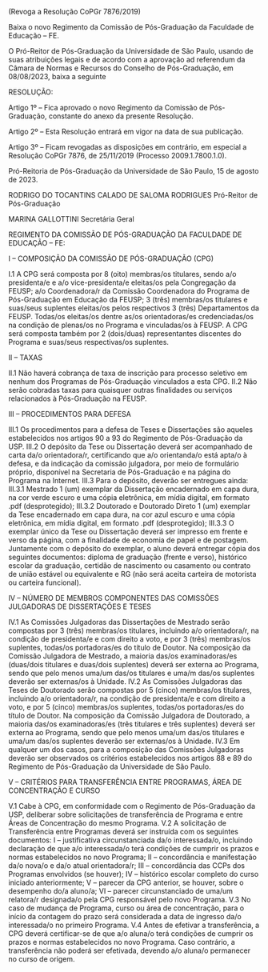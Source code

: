 (Revoga a Resolução CoPGr 7876/2019)

Baixa o novo Regimento da Comissão de Pós-Graduação da Faculdade de Educação – FE.

O Pró-Reitor de Pós-Graduação da Universidade de São Paulo, usando de suas atribuições legais e de acordo com a aprovação ad referendum da Câmara de Normas e Recursos do Conselho de Pós-Graduação, em 08/08/2023, baixa a seguinte

RESOLUÇÃO:

Artigo 1º – Fica aprovado o novo Regimento da Comissão de Pós-Graduação, constante do anexo da presente Resolução.

Artigo 2º – Esta Resolução entrará em vigor na data de sua publicação.

Artigo 3º – Ficam revogadas as disposições em contrário, em especial a Resolução CoPGr 7876, de 25/11/2019 (Processo 2009.1.7800.1.0).

Pró-Reitoria de Pós-Graduação da Universidade de São Paulo, 15 de agosto de 2023.

RODRIGO DO TOCANTINS CALADO DE SALOMA RODRIGUES
Pró-Reitor de Pós-Graduação

MARINA GALLOTTINI
Secretária Geral

REGIMENTO DA COMISSÃO DE PÓS-GRADUAÇÃO DA
FACULDADE DE EDUCAÇÃO – FE:

I – COMPOSIÇÃO DA COMISSÃO DE PÓS-GRADUAÇÃO (CPG)

I.1 A CPG será composta por 8 (oito) membras/os titulares, sendo a/o presidenta/e e a/o vice-presidenta/e eleitas/os pela Congregação da FEUSP; a/o Coordenadora/r da Comissão Coordenadora do Programa de Pós-Graduação em Educação da FEUSP; 3 (três) membras/os titulares e suas/seus suplentes eleitas/os pelos respectivos 3 (três) Departamentos da FEUSP. Todas/os eleitas/os dentre as/os orientadoras/es credenciadas/os na condição de plenas/os no Programa e vinculadas/os à FEUSP. A CPG será composta também por 2 (dois/duas) representantes discentes do Programa e suas/seus respectivas/os suplentes.

II – TAXAS

II.1 Não haverá cobrança de taxa de inscrição para processo seletivo em nenhum dos Programas de Pós-Graduação vinculados a esta CPG.
II.2 Não serão cobradas taxas para quaisquer outras finalidades ou serviços relacionados à Pós-Graduação na FEUSP.

III – PROCEDIMENTOS PARA DEFESA

III.1 Os procedimentos para a defesa de Teses e Dissertações são aqueles estabelecidos nos artigos 90 a 93 do Regimento de Pós-Graduação da USP.
III.2 O depósito da Tese ou Dissertação deverá ser acompanhado de carta da/o orientadora/r, certificando que a/o orientanda/o está apta/o à defesa, e da indicação da comissão julgadora, por meio de formulário próprio, disponível na Secretaria de Pós-Graduação e na página do Programa na Internet.
III.3 Para o depósito, deverão ser entregues ainda:
III.3.1 Mestrado
1 (um) exemplar da Dissertação encadernado em capa dura, na cor verde escuro e uma cópia eletrônica, em mídia digital, em formato .pdf (desprotegido);
III.3.2 Doutorado e Doutorado Direto
1 (um) exemplar da Tese encadernado em capa dura, na cor azul escuro e uma cópia eletrônica, em mídia digital, em formato .pdf (desprotegido);
III.3.3 O exemplar único da Tese ou Dissertação deverá ser impresso em frente e verso da página, com a finalidade de economia de papel e de postagem.
Juntamente com o depósito do exemplar, o aluno deverá entregar cópia dos seguintes documentos: diploma de graduação (frente e verso), histórico escolar da graduação, certidão de nascimento ou casamento ou contrato de união estável ou equivalente e RG (não será aceita carteira de motorista ou carteira funcional).

IV – NÚMERO DE MEMBROS COMPONENTES DAS COMISSÕES JULGADORAS DE DISSERTAÇÕES E TESES

IV.1 As Comissões Julgadoras das Dissertações de Mestrado serão compostas por 3 (três) membras/os titulares, incluindo a/o orientadora/r, na condição de presidenta/e e com direito a voto, e por 3 (três) membras/os suplentes, todas/os portadoras/es do título de Doutor. Na composição da Comissão Julgadora de Mestrado, a maioria das/os examinadoras/es (duas/dois titulares e duas/dois suplentes) deverá ser externa ao Programa, sendo que pelo menos uma/um das/os titulares e uma/m das/os suplentes deverão ser externas/os à Unidade.
IV.2 As Comissões Julgadoras das Teses de Doutorado serão compostas por 5 (cinco) membras/os titulares, incluindo a/o orientadora/r, na condição de presidenta/e e com direito a voto, e por 5 (cinco) membras/os suplentes, todas/os portadoras/es do título de Doutor. Na composição da Comissão Julgadora de Doutorado, a maioria das/os examinadoras/es (três titulares e três suplentes) deverá ser externa ao Programa, sendo que pelo menos uma/um das/os titulares e uma/um das/os suplentes deverão ser externas/os à Unidade.
IV.3 Em qualquer um dos casos, para a composição das Comissões Julgadoras deverão ser observados os critérios estabelecidos nos artigos 88 e 89 do Regimento de Pós-Graduação da Universidade de São Paulo.

V – CRITÉRIOS PARA TRANSFERÊNCIA ENTRE PROGRAMAS, ÁREA DE CONCENTRAÇÃO E CURSO

V.1 Cabe à CPG, em conformidade com o Regimento de Pós-Graduação da USP, deliberar sobre solicitações de transferência de Programa e entre Áreas de Concentração do mesmo Programa.
V.2 A solicitação de Transferência entre Programas deverá ser instruída com os seguintes documentos:
I – justificativa circunstanciada da/o interessada/o, incluindo declaração de que a/o interessada/o terá condições de cumprir os prazos e normas estabelecidos no novo Programa;
II – concordância e manifestação da/o nova/o e da/o atual orientadora/r;
III – concordância das CCPs dos Programas envolvidos (se houver);
IV – histórico escolar completo do curso iniciado anteriormente;
V – parecer da CPG anterior, se houver, sobre o desempenho do/a aluno/a;
VI – parecer circunstanciado de uma/um relatora/r designada/o pela CPG responsável pelo novo Programa.
V.3 No caso de mudança de Programa, curso ou área de concentração, para o início da contagem do prazo será considerada a data de ingresso da/o interessada/o no primeiro Programa.
V.4 Antes de efetivar a transferência, a CPG deverá certificar-se de que a/o aluna/o terá condições de cumprir os prazos e normas estabelecidos no novo Programa. Caso contrário, a transferência não poderá ser efetivada, devendo a/o aluna/o permanecer no curso de origem.